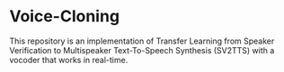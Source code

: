 # Voice-Cloning
This repository is an implementation of Transfer Learning from Speaker Verification to Multispeaker Text-To-Speech Synthesis (SV2TTS) with a vocoder that works in real-time.
